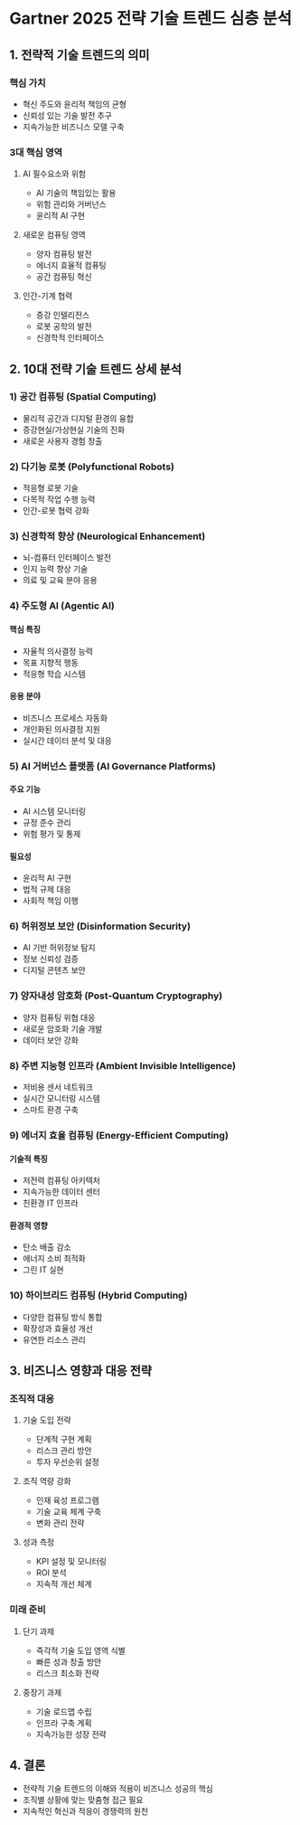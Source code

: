 # Gartner 2025 전략 기술 트렌드 심층 분석

## 1. 전략적 기술 트렌드의 의미
### 핵심 가치
- 혁신 주도와 윤리적 책임의 균형
- 신뢰성 있는 기술 발전 추구
- 지속가능한 비즈니스 모델 구축

### 3대 핵심 영역
1. AI 필수요소와 위험
   - AI 기술의 책임있는 활용
   - 위험 관리와 거버넌스
   - 윤리적 AI 구현

2. 새로운 컴퓨팅 영역
   - 양자 컴퓨팅 발전
   - 에너지 효율적 컴퓨팅
   - 공간 컴퓨팅 혁신

3. 인간-기계 협력
   - 증강 인텔리전스
   - 로봇 공학의 발전
   - 신경학적 인터페이스

## 2. 10대 전략 기술 트렌드 상세 분석

### 1) 공간 컴퓨팅 (Spatial Computing)
- 물리적 공간과 디지털 환경의 융합
- 증강현실/가상현실 기술의 진화
- 새로운 사용자 경험 창출

### 2) 다기능 로봇 (Polyfunctional Robots)
- 적응형 로봇 기술
- 다목적 작업 수행 능력
- 인간-로봇 협력 강화

### 3) 신경학적 향상 (Neurological Enhancement)
- 뇌-컴퓨터 인터페이스 발전
- 인지 능력 향상 기술
- 의료 및 교육 분야 응용

### 4) 주도형 AI (Agentic AI)
#### 핵심 특징
- 자율적 의사결정 능력
- 목표 지향적 행동
- 적응형 학습 시스템

#### 응용 분야
- 비즈니스 프로세스 자동화
- 개인화된 의사결정 지원
- 실시간 데이터 분석 및 대응

### 5) AI 거버넌스 플랫폼 (AI Governance Platforms)
#### 주요 기능
- AI 시스템 모니터링
- 규정 준수 관리
- 위험 평가 및 통제

#### 필요성
- 윤리적 AI 구현
- 법적 규제 대응
- 사회적 책임 이행

### 6) 허위정보 보안 (Disinformation Security)
- AI 기반 허위정보 탐지
- 정보 신뢰성 검증
- 디지털 콘텐츠 보안

### 7) 양자내성 암호화 (Post-Quantum Cryptography)
- 양자 컴퓨팅 위협 대응
- 새로운 암호화 기술 개발
- 데이터 보안 강화

### 8) 주변 지능형 인프라 (Ambient Invisible Intelligence)
- 저비용 센서 네트워크
- 실시간 모니터링 시스템
- 스마트 환경 구축

### 9) 에너지 효율 컴퓨팅 (Energy-Efficient Computing)
#### 기술적 특징
- 저전력 컴퓨팅 아키텍처
- 지속가능한 데이터 센터
- 친환경 IT 인프라

#### 환경적 영향
- 탄소 배출 감소
- 에너지 소비 최적화
- 그린 IT 실현

### 10) 하이브리드 컴퓨팅 (Hybrid Computing)
- 다양한 컴퓨팅 방식 통합
- 확장성과 효율성 개선
- 유연한 리소스 관리

## 3. 비즈니스 영향과 대응 전략

### 조직적 대응
1. 기술 도입 전략
   - 단계적 구현 계획
   - 리스크 관리 방안
   - 투자 우선순위 설정

2. 조직 역량 강화
   - 인재 육성 프로그램
   - 기술 교육 체계 구축
   - 변화 관리 전략

3. 성과 측정
   - KPI 설정 및 모니터링
   - ROI 분석
   - 지속적 개선 체계

### 미래 준비
1. 단기 과제
   - 즉각적 기술 도입 영역 식별
   - 빠른 성과 창출 방안
   - 리스크 최소화 전략

2. 중장기 과제
   - 기술 로드맵 수립
   - 인프라 구축 계획
   - 지속가능한 성장 전략

## 4. 결론
- 전략적 기술 트렌드의 이해와 적용이 비즈니스 성공의 핵심
- 조직별 상황에 맞는 맞춤형 접근 필요
- 지속적인 혁신과 적응이 경쟁력의 원천 